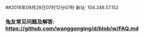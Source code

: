 ##2018年09月28日07时12分07秒 新址: 104.248.57.152
### 兔友常见问题及解答: https://github.com/wanggonging/d/blob/w/FAQ.md
